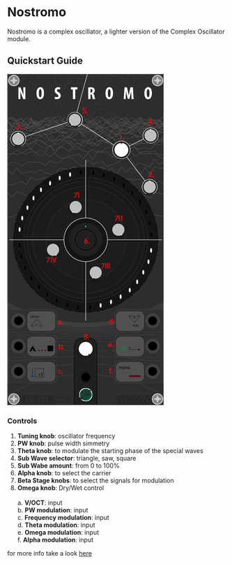 # Nostromo

Nostromo is a complex oscillator, a lighter version of the Complex Oscillator module.

## Quickstart Guide

![alt text](img/nostromog.png)
<br>


### Controls
1. <b>Tuning knob</b>: oscillator frequency
2. <b>PW knob</b>: pulse width simmetry
3. <b>Theta knob</b>: to modulate the starting phase of the special waves 
4. <b>Sub Wave selector</b>: triangle, saw, square
5. <b>Sub Wabe amount</b>: from 0 to 100%
6. <b>Alpha knob</b>: to select the carrier
7. <b>Beta Stage knobs</b>: to select the signals for modulation
8. <b>Omega knob</b>: Dry/Wet control<br><br>
a. <b>V/OCT</b>: input<br>
b. <b>PW modulation</b>: input<br>
c. <b>Frequency modulation</b>: input<br>
d. <b>Theta modulation</b>: input<br>
e. <b>Omega modulation</b>: input<br>
f. <b>Alpha modulation</b>: input<br>

for more info take a look <a href="/BBModules/QSG/complexoscillator/readme.md">here</a>
